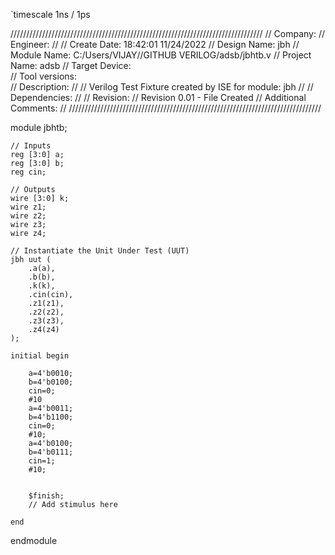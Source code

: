 `timescale 1ns / 1ps

////////////////////////////////////////////////////////////////////////////////
// Company: 
// Engineer:
//
// Create Date:   18:42:01 11/24/2022
// Design Name:   jbh
// Module Name:   C:/Users/VIJAY//GITHUB VERILOG/adsb/jbhtb.v
// Project Name:  adsb
// Target Device:  
// Tool versions:  
// Description: 
//
// Verilog Test Fixture created by ISE for module: jbh
//
// Dependencies:
// 
// Revision:
// Revision 0.01 - File Created
// Additional Comments:
// 
////////////////////////////////////////////////////////////////////////////////

module jbhtb;

	// Inputs
	reg [3:0] a;
	reg [3:0] b;
	reg cin;

	// Outputs
	wire [3:0] k;
	wire z1;
	wire z2;
	wire z3;
	wire z4;

	// Instantiate the Unit Under Test (UUT)
	jbh uut (
		.a(a), 
		.b(b), 
		.k(k), 
		.cin(cin), 
		.z1(z1), 
		.z2(z2), 
		.z3(z3), 
		.z4(z4)
	);

	initial begin
		
        a=4'b0010;
        b=4'b0100;
        cin=0;
        #10
        a=4'b0011;
        b=4'b1100;
        cin=0;
        #10;
        a=4'b0100;
        b=4'b0111;
        cin=1;
        #10;
		  
        
        $finish;
		// Add stimulus here

	end
      
endmodule

